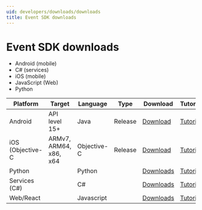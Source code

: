 ```yaml
---
uid: developers/downloads/downloads
title: Event SDK downloads
---
```

# Event SDK downloads

* Android (mobile)
* C# (services)
* iOS (mobile)
* JavaScript (Web)
* Python

| Platform         | Target      | Language | Type  | Download | Tutorial |
|------------------|-------------|----------|-------|----------|-------------|
| Android          |API level 15+|Java      |Release| [Download]("https://ariamediahost.blob.core.windows.net/sdk/ProductInsightsSamples/Android_3P_sample.zip") | [Tutorial](xref:developers/downloads/android-java)|
| iOS (Objective-C |ARMv7, ARM64, x86, x64|Objective-C|Release| [Download]("https://ariamediahost.blob.core.windows.net/sdk/ProductInsightsSamples/Android_3P_sample.zip")| [Tutorial](xref:developers/downloads/ios-objc) | 
| Python           | |Python||[Downloads]()| [Tutorial](xref:developers/downloads/python) |
| Services (C#)    | |C#||[Downloads]()| [Tutorial](xref:developers/downloads/csharp) |
| Web/React        | |Javascript||[Downloads]()| [Tutorial](xref:developers/downloads/web) |


